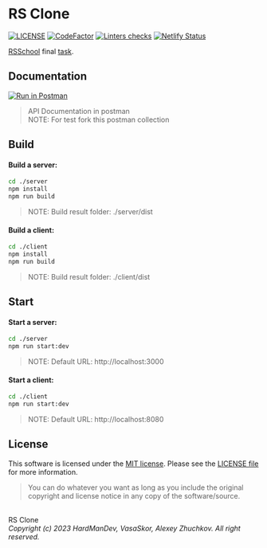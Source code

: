 # RS Clone
[![LICENSE](https://img.shields.io/badge/License-MIT-yellow.svg?style=flat-square)](https://opensource.org/licenses/MIT)
[![CodeFactor](https://www.codefactor.io/repository/github/hardmandev/rs-clone/badge)](https://www.codefactor.io/repository/github/hardmandev/rs-clone)
[![Linters checks](https://github.com/HardManDev/rs-clone/actions/workflows/linterChecks.yml/badge.svg)](https://github.com/HardManDev/rs-clone/actions/workflows/linterChecks.yml)
[![Netlify Status](https://api.netlify.com/api/v1/badges/94ea65cd-5857-4022-a8f4-923b64062608/deploy-status?style=flat-square)](https://app.netlify.com/sites/hardmandev-rs-clone/deploys)

[RSSchool](https://rs.school/) final
[task](https://github.com/rolling-scopes-school/tasks/blob/master/tasks/rsclone/rsclone.md).

## Documentation
[![Run in Postman](https://run.pstmn.io/button.svg)](https://god.gw.postman.com/run-collection/19172739-501a8909-9425-4213-b8ea-ccc0d8cd0817?action=collection%2Ffork&collection-url=entityId%3D19172739-501a8909-9425-4213-b8ea-ccc0d8cd0817%26entityType%3Dcollection%26workspaceId%3D82b9cb23-0a2f-430a-b89d-751ccaa7f4bc)
> API Documentation in postman \
> NOTE: For test fork this postman collection

## Build
#### Build a server:
```bash
cd ./server
npm install
npm run build
```
> NOTE: Build result folder: ./server/dist
#### Build a client:
```bash
cd ./client
npm install
npm run build
```
> NOTE: Build result folder: ./client/dist

## Start
#### Start a server:
```bash
cd ./server
npm run start:dev
```
> NOTE: Default URL: http://localhost:3000
#### Start a client:
```bash
cd ./client
npm run start:dev
```
> NOTE: Default URL: http://localhost:8080


## License
This software is licensed under the
[MIT license](https://opensource.org/licenses/MIT).
Please see the [LICENSE file](LICENSE) for more information.

> You can do whatever you want as long as you include the original copyright and
> license notice in any copy of the software/source.

\
RS Clone
\
*Copyright (c) 2023 HardManDev, VasaSkor, Alexey Zhuchkov. All right reserved.*

